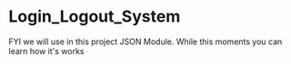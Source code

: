 # Login_Logout_System
FYI we will use in this project JSON Module. While this moments you can learn how it's works
